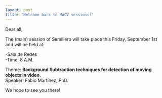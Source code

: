 ```yaml
---
layout: post
title: "Welcome back to MACV sessions!"
---
```

Dear all,  

The (main) session of Semillero will take place this Friday, September 1st and will be held at:

-Sala de Redes  
-Time: 8 A.M.  

Theme: **Background Subtraction techniques for detection of moving objects in video.**  
Speaker: Fabio Martínez, PhD.  

We hope to see you there!  
